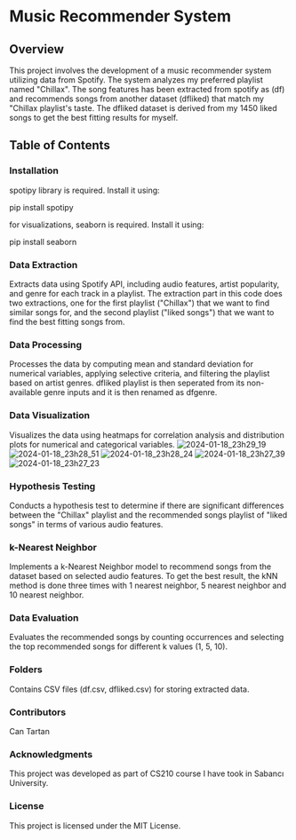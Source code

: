 # Music Recommender System
## Overview
This project involves the development of a music recommender system utilizing data from Spotify. The system analyzes my preferred playlist named "Chillax". The song features has been extracted from spotify as (df) and recommends songs from another dataset (dfliked) that match my "Chillax playlist's taste. The dfliked dataset is derived from my 1450 liked songs to get the best fitting results for myself.

## Table of Contents
### Installation

spotipy library is required. Install it using:

pip install spotipy

for visualizations, seaborn is required. Install it using:

pip install seaborn

### Data Extraction

 Extracts data using Spotify API, including audio features, artist popularity, and genre for each track in a playlist. The extraction part in this code does two extractions, one for the first playlist ("Chillax") that we want to find similar songs for, and the second playlist ("liked songs") that we want to find the best fitting songs from.

### Data Processing

 Processes the data by computing mean and standard deviation for numerical variables, applying selective criteria, and filtering the playlist based on artist genres. dfliked playlist is then seperated from its non-available genre inputs and it is then renamed as dfgenre.
 
### Data Visualization

 Visualizes the data using heatmaps for correlation analysis and distribution plots for numerical and categorical variables.
![2024-01-18_23h29_19](https://github.com/cannotartan/CS210/assets/156928273/c449d793-038e-406b-9aa9-a7cf027d8dfc)
![2024-01-18_23h28_51](https://github.com/cannotartan/CS210/assets/156928273/c5926607-1d62-4723-9058-0ebf9d433879)
![2024-01-18_23h28_24](https://github.com/cannotartan/CS210/assets/156928273/1adcebe1-184b-4a5e-8650-4f3f526bc122)
![2024-01-18_23h27_39](https://github.com/cannotartan/CS210/assets/156928273/129634cb-b3a3-429d-971d-f596d46b993c)
![2024-01-18_23h27_23](https://github.com/cannotartan/CS210/assets/156928273/b32b081b-bf94-4f44-abaf-e434816be1b4)

 
### Hypothesis Testing

 Conducts a hypothesis test to determine if there are significant differences between the "Chillax" playlist and the recommended songs playlist of "liked songs" in terms of various audio features.
 
### k-Nearest Neighbor

 Implements a k-Nearest Neighbor model to recommend songs from the dataset based on selected audio features. To get the best result, the kNN method is done three times with 1 nearest neighbor, 5 nearest neighbor and 10 nearest neighbor.
 
### Data Evaluation

 Evaluates the recommended songs by counting occurrences and selecting the top recommended songs for different k values (1, 5, 10). 
 

### Folders
 Contains CSV files (df.csv, dfliked.csv) for storing extracted data.


### Contributors
Can Tartan

### Acknowledgments
This project was developed as part of CS210 course I have took in Sabancı University.

### License
This project is licensed under the MIT License.
